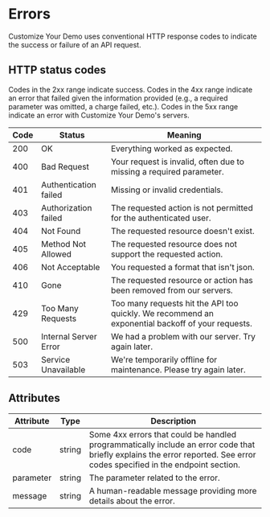 # Errors

Customize Your Demo uses conventional HTTP response codes to indicate the success or failure of an API request. 

## HTTP status codes

Codes in the 2xx range indicate success. Codes in the 4xx range indicate an error that failed given the information provided (e.g., a required parameter was omitted, a charge failed, etc.). Codes in the 5xx range indicate an error with Customize Your Demo's servers.

Code | Status | Meaning
---- | ------ | -------
200 | OK | Everything worked as expected.
400 | Bad Request | Your request is invalid, often due to missing a required parameter.
401 | Authentication failed | Missing or invalid credentials. 
403 | Authorization failed | The requested action is not permitted for the authenticated user.
404 | Not Found | The requested resource doesn't exist.
405 | Method Not Allowed | The requested resource does not support the requested action. 
406 | Not Acceptable | You requested a format that isn't json.
410 | Gone | The requested resource or action has been removed from our servers.
429 | Too Many Requests | Too many requests hit the API too quickly. We recommend an exponential backoff of your requests.
500 | Internal Server Error | We had a problem with our server. Try again later.
503 | Service Unavailable | We're temporarily offline for maintenance. Please try again later.

## Attributes

Attribute | Type | Description
--------- | -----| -----------
code | string | Some 4xx errors that could be handled programmatically include an error code that briefly explains the error reported. See error codes specified in the endpoint section. 
parameter | string | The parameter related to the error. 
message | string | A human-readable message providing more details about the error.


